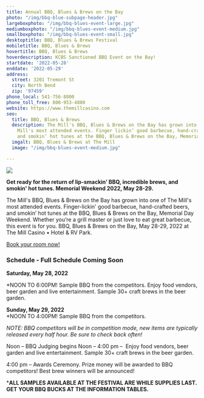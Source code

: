 ```yaml
---
title: Annual BBQ, Blues & Brews on the Bay
photo: "/img/bbq-blue-subpage-header.jpg"
largeboxphoto: "/img/bbq-blues-event-large.jpg"
mediumboxphoto: "/img/bbq-blues-event-medium.jpg"
smallboxphoto: "/img/bbq-blues-event-small.jpg"
desktoptitle: BBQ, Blues & Brews Festival
mobiletitle: BBQ, Blues & Brews
hovertitle: BBQ, Blues & Brews
hoverdescription: KCBS Sanctioned BBQ Event on the Bay!
startdate: '2022-05-28'
enddate: '2022-05-29'
address:
  street: 3201 Tremont St
  city: North Bend
  zip: '97459'
phone_local: 541-756-8800
phone_toll_free: 800-953-4800
website: https://www.themillcasino.com
seo:
  title: BBQ, Blues & Brews
  description: The Mill's BBQ, Blues & Brews on the Bay has grown into one of The
    Mill's most attended events. Finger lickin’ good barbecue, hand-crafted beers
    and smokin’ hot tunes at the BBQ, Blues & Brews on the Bay, Memorial Day Weekend.
  imgalt: BBQ, Blues & Brews at The Mill
  image: "/img/bbq-blues-event-medium.jpg"

---
```

![](/img/2022-bbq-blues-logo-horizontal-long-no-date.jpg)

**Get ready for the return of lip-smackin' BBQ, incredible brews, and smokin' hot tunes. Memorial Weekend 2022, May 28-29.**

The Mill's BBQ, Blues & Brews on the Bay has grown into one of The Mill's most attended events. Finger-lickin' good barbecue, hand-crafted beers, and smokin’ hot tunes at the BBQ, Blues & Brews on the Bay, Memorial Day Weekend. Whether you’re a grill master or just love to eat great barbecue, this event is for you. BBQ, Blues & Brews on the Bay, May 28-29, 2022 at The Mill Casino • Hotel & RV Park.

[Book your room now!](https://oregonsadventurecoast.com/lodging/ "Lodging on Oregon's Adventure Coast!")

### Schedule - Full Schedule Coming Soon

**Saturday, May 28, 2022**

\*NOON TO 6:00PM! Sample BBQ from the competitors.
Enjoy food vendors, beer garden and live entertainment. Sample 30+ craft brews in the beer garden.

**Sunday, May 29, 2022**  
\*NOON TO 4:00PM! Sample BBQ from the competitors.

_NOTE: BBQ competitors will be in competition mode, new items are typically released every half hour. Be sure to check back often!_

Noon – BBQ Judging begins Noon – 4:00 pm –  Enjoy food vendors, beer garden and live entertainment. Sample 30+ craft brews in the beer garden.

4:00 pm – Awards Ceremony. Prize money will be awarded to BBQ competitors! Best brew winners will be announced!

\***ALL SAMPLES AVAILABLE AT THE FESTIVAL ARE WHILE SUPPLIES LAST. GET YOUR BBQ BUCKS AT THE INFORMATION TABLES.**